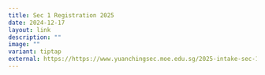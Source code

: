 ```yaml
---
title: Sec 1 Registration 2025
date: 2024-12-17
layout: link
description: ""
image: ""
variant: tiptap
external: https://https://www.yuanchingsec.moe.edu.sg/2025-intake-sec-1-registration/welcomemessage/
---
```

